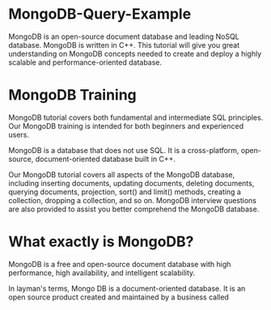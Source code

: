 # MongoDB-Query-Example
MongoDB is an open-source document database and leading NoSQL database. MongoDB is written in C++. This tutorial will give you great understanding on MongoDB concepts needed to create and deploy a highly scalable and performance-oriented database.


# MongoDB Training

MongoDB tutorial covers both fundamental and intermediate SQL principles. Our MongoDB training is intended for both beginners and experienced users.

MongoDB is a database that does not use SQL. It is a cross-platform, open-source, document-oriented database built in C++.

Our MongoDB tutorial covers all aspects of the MongoDB database, including inserting documents, updating documents, deleting documents, querying documents, projection, sort() and limit() methods, creating a collection, dropping a collection, and so on. MongoDB interview questions are also provided to assist you better comprehend the MongoDB database.

# What exactly is MongoDB?
MongoDB is a free and open-source document database with high performance, high availability, and intelligent scalability.

In layman's terms, Mongo DB is a document-oriented database. It is an open source product created and maintained by a business called
